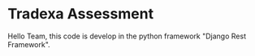 # Tradexa Assessment

Hello Team,
this code is develop in the python framework "Django Rest Framework".

